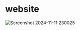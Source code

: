 # website
![Screenshot 2024-11-11 230025](https://github.com/user-attachments/assets/ae30724e-9fbf-462f-b1f2-792aba03ae52)
